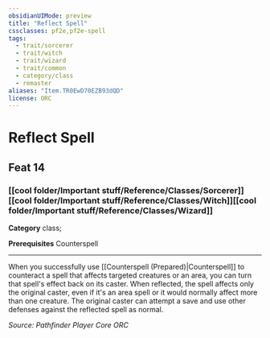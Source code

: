 ```yaml
---
obsidianUIMode: preview
title: "Reflect Spell"
cssclasses: pf2e,pf2e-spell
tags:
  - trait/sorcerer
  - trait/witch
  - trait/wizard
  - trait/common
  - category/class
  - remaster
aliases: "Item.TR0EwD70EZB93dQD"
license: ORC
---
```

# Reflect Spell
## Feat 14
### [[cool folder/Important stuff/Reference/Classes/Sorcerer]][[cool folder/Important stuff/Reference/Classes/Witch]][[cool folder/Important stuff/Reference/Classes/Wizard]]

**Category** class; 



**Prerequisites** Counterspell
* * *
When you successfully use [[Counterspell (Prepared)|Counterspell]] to counteract a spell that affects targeted creatures or an area, you can turn that spell's effect back on its caster. When reflected, the spell affects only the original caster, even if it's an area spell or it would normally affect more than one creature. The original caster can attempt a save and use other defenses against the reflected spell as normal.

*Source: Pathfinder Player Core*
*ORC*